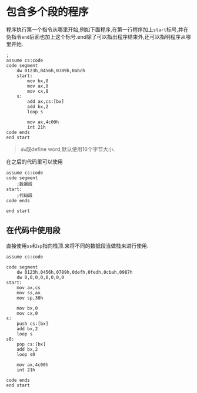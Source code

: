 # 包含多个段的程序

程序执行第一个指令从哪里开始,例如下面程序,在第一行程序加上`start`标号,并在伪指令`end`后面也加上这个标号.end除了可以指出程序结束外,还可以指明程序从哪里开始.

```assembly
;
assume cs:code
code segment
	dw 0123h,0456h,0789h,0abch
	start:	
		mov bx,0
		mov ax,0
		mov cx,8
	s:	
		add ax,cs:[bx]
		add bx,2
		loop s
		
		mov ax,4c00h
		int 21h
code ends
end start
```



> `dw`既define word,默认使用16个字节大小.

在之后的代码里可以使用

```assembly
assume cs:code
code segment
	;数据段
start: 
	;代码段
code ends

end start
```

## 在代码中使用段

直接使用`ss`和`sp`指向栈顶.来将不同的数据段当做栈来进行使用.

```assembly
assume cs:code

code segment
    dw 0123h,0456h,0789h,0defh,0fedh,0cbah,0987h
    dw 0,0,0,0,0,0,0,0
start:
    mov ax,cs
    mov ss,ax
    mov sp,30h

    mov bx,0
    mov cx,0
s:
    push cs:[bx]
    add bx,2
    loop s
s0: 
    pop cs:[bx]
    add bx,2
    loop s0

    mov ax,4c00h
    int 21h

code ends
end start
```

